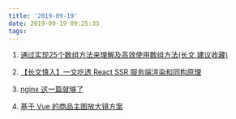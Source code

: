 ```yaml
---
title: '2019-09-19'
date: 2019-09-19 09:25:33
tags:
---
```


1. [通过实现25个数组方法来理解及高效使用数组方法(长文,建议收藏)](https://juejin.im/post/5d82c12ff265da03a31d6f92)

2. [【长文慎入】一文吃透 React SSR 服务端渲染和同构原理](https://juejin.im/post/5d7deef6e51d453bb13b66cd)

3. [nginx 这一篇就够了](https://juejin.im/post/5d81906c518825300a3ec7ca)

4. [基于 Vue 的商品主图放大镜方案](https://juejin.im/post/5d8235565188256bbe57dc84)